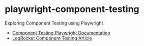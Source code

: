 # playwright-component-testing

Exploring Component Testing using Playwright
- [Component Testing Playwright Documentation](https://playwright.dev/docs/test-components)
- [LogRocket Component Testing Article](https://blog.logrocket.com/getting-started-playwright-component-testing/)
